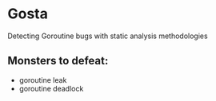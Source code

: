 # Gosta
Detecting Goroutine bugs with static analysis methodologies

## Monsters to defeat:
+ goroutine leak
+ goroutine deadlock

